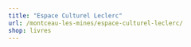 ```yaml
---
title: "Espace Culturel Leclerc"
url: /montceau-les-mines/espace-culturel-leclerc/
shop: livres
---
```

